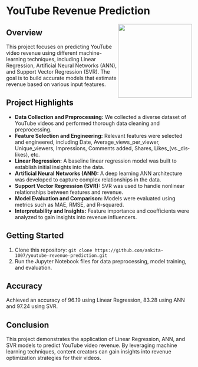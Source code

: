 # YouTube Revenue Prediction
<img src="https://github.com/Noor291/Youtube-Revenue/assets/78134535/d68f2dd4-925a-4ab8-9b35-3bd738b1c5b7" align=right height=200px>

## Overview
This project focuses on predicting YouTube video revenue using different machine-learning techniques, including Linear Regression, Artificial Neural Networks (ANN), and Support Vector Regression (SVR). The goal is to build accurate models that estimate revenue based on various input features.

## Project Highlights
- **Data Collection and Preprocessing:** We collected a diverse dataset of YouTube videos and performed thorough data cleaning and preprocessing.
- **Feature Selection and Engineering:** Relevant features were selected and engineered, including Date, Av­er­age_views_per_view­er, Unique_view­ers,
       Im­pres­sions,
       Com­ments ad­ded, Shares, Likes_(vs._dis­likes), etc.
- **Linear Regression:** A baseline linear regression model was built to establish initial insights into the data.
- **Artificial Neural Networks (ANN):** A deep learning ANN architecture was developed to capture complex relationships in the data.
- **Support Vector Regression (SVR):** SVR was used to handle nonlinear relationships between features and revenue.
- **Model Evaluation and Comparison:** Models were evaluated using metrics such as MAE, RMSE, and R-squared.
- **Interpretability and Insights:** Feature importance and coefficients were analyzed to gain insights into revenue influencers.

## Getting Started
1. Clone this repository: `git clone https://github.com/ankita-1007/youtube-revenue-prediction.git`
2. Run the Jupyter Notebook files for data preprocessing, model training, and evaluation.

## Accuracy
Achieved an accuracy of 96.19 using Linear Regression, 83.28 using ANN and 97.24 using SVR.


## Conclusion
This project demonstrates the application of Linear Regression, ANN, and SVR models to predict YouTube video revenue. By leveraging machine learning techniques, content creators can gain insights into revenue optimization strategies for their videos.
